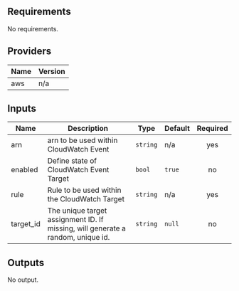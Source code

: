 ## Requirements

No requirements.

## Providers

| Name | Version |
|------|---------|
| aws | n/a |

## Inputs

| Name | Description | Type | Default | Required |
|------|-------------|------|---------|:--------:|
| arn | arn to be used within CloudWatch Event | `string` | n/a | yes |
| enabled | Define state of CloudWatch Event Target | `bool` | `true` | no |
| rule | Rule to be used within the CloudWatch Target | `string` | n/a | yes |
| target\_id | The unique target assignment ID. If missing, will generate a random, unique id. | `string` | `null` | no |

## Outputs

No output.
